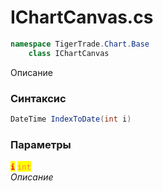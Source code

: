 
# IChartCanvas.cs
```csharp
namespace TigerTrade.Chart.Base  
    class IChartCanvas
```

Описание

### Синтаксис
```csharp
DateTime IndexToDate(int i)
```

### Параметры  
<mark style="color:red;">**`i`**</mark> <mark style="color:coral;">`int`</mark>  
 *Описание*  
  

                    
                    
